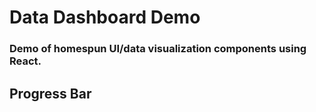 # Data Dashboard Demo

### Demo of homespun UI/data visualization components using React.

## Progress Bar

## 

